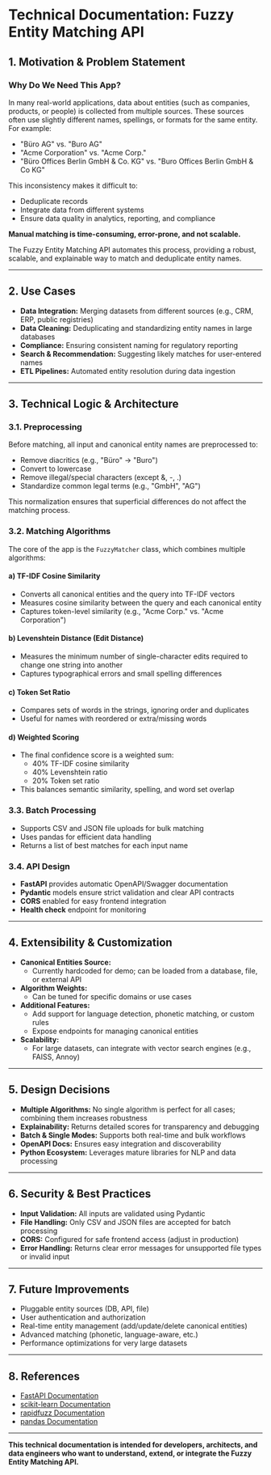 # Technical Documentation: Fuzzy Entity Matching API

## 1. Motivation & Problem Statement

### Why Do We Need This App?

In many real-world applications, data about entities (such as companies, products, or people) is collected from multiple sources. These sources often use slightly different names, spellings, or formats for the same entity. For example:
- "Büro AG" vs. "Buro AG"
- "Acme Corporation" vs. "Acme Corp."
- "Büro Offices Berlin GmbH & Co. KG" vs. "Buro Offices Berlin GmbH & Co KG"

This inconsistency makes it difficult to:
- Deduplicate records
- Integrate data from different systems
- Ensure data quality in analytics, reporting, and compliance

**Manual matching is time-consuming, error-prone, and not scalable.**

The Fuzzy Entity Matching API automates this process, providing a robust, scalable, and explainable way to match and deduplicate entity names.

---

## 2. Use Cases

- **Data Integration:** Merging datasets from different sources (e.g., CRM, ERP, public registries)
- **Data Cleaning:** Deduplicating and standardizing entity names in large databases
- **Compliance:** Ensuring consistent naming for regulatory reporting
- **Search & Recommendation:** Suggesting likely matches for user-entered names
- **ETL Pipelines:** Automated entity resolution during data ingestion

---

## 3. Technical Logic & Architecture

### 3.1. Preprocessing

Before matching, all input and canonical entity names are preprocessed to:
- Remove diacritics (e.g., "Büro" → "Buro")
- Convert to lowercase
- Remove illegal/special characters (except &, -, .)
- Standardize common legal terms (e.g., "GmbH", "AG")

This normalization ensures that superficial differences do not affect the matching process.

### 3.2. Matching Algorithms

The core of the app is the `FuzzyMatcher` class, which combines multiple algorithms:

#### a) **TF-IDF Cosine Similarity**
- Converts all canonical entities and the query into TF-IDF vectors
- Measures cosine similarity between the query and each canonical entity
- Captures token-level similarity (e.g., "Acme Corp." vs. "Acme Corporation")

#### b) **Levenshtein Distance (Edit Distance)**
- Measures the minimum number of single-character edits required to change one string into another
- Captures typographical errors and small spelling differences

#### c) **Token Set Ratio**
- Compares sets of words in the strings, ignoring order and duplicates
- Useful for names with reordered or extra/missing words

#### d) **Weighted Scoring**
- The final confidence score is a weighted sum:
  - 40% TF-IDF cosine similarity
  - 40% Levenshtein ratio
  - 20% Token set ratio
- This balances semantic similarity, spelling, and word set overlap

### 3.3. Batch Processing

- Supports CSV and JSON file uploads for bulk matching
- Uses pandas for efficient data handling
- Returns a list of best matches for each input name

### 3.4. API Design

- **FastAPI** provides automatic OpenAPI/Swagger documentation
- **Pydantic** models ensure strict validation and clear API contracts
- **CORS** enabled for easy frontend integration
- **Health check** endpoint for monitoring

---

## 4. Extensibility & Customization

- **Canonical Entities Source:**
  - Currently hardcoded for demo; can be loaded from a database, file, or external API
- **Algorithm Weights:**
  - Can be tuned for specific domains or use cases
- **Additional Features:**
  - Add support for language detection, phonetic matching, or custom rules
  - Expose endpoints for managing canonical entities
- **Scalability:**
  - For large datasets, can integrate with vector search engines (e.g., FAISS, Annoy)

---

## 5. Design Decisions

- **Multiple Algorithms:** No single algorithm is perfect for all cases; combining them increases robustness
- **Explainability:** Returns detailed scores for transparency and debugging
- **Batch & Single Modes:** Supports both real-time and bulk workflows
- **OpenAPI Docs:** Ensures easy integration and discoverability
- **Python Ecosystem:** Leverages mature libraries for NLP and data processing

---

## 6. Security & Best Practices

- **Input Validation:** All inputs are validated using Pydantic
- **File Handling:** Only CSV and JSON files are accepted for batch processing
- **CORS:** Configured for safe frontend access (adjust in production)
- **Error Handling:** Returns clear error messages for unsupported file types or invalid input

---

## 7. Future Improvements

- Pluggable entity sources (DB, API, file)
- User authentication and authorization
- Real-time entity management (add/update/delete canonical entities)
- Advanced matching (phonetic, language-aware, etc.)
- Performance optimizations for very large datasets

---

## 8. References

- [FastAPI Documentation](https://fastapi.tiangolo.com/)
- [scikit-learn Documentation](https://scikit-learn.org/)
- [rapidfuzz Documentation](https://maxbachmann.github.io/RapidFuzz/)
- [pandas Documentation](https://pandas.pydata.org/)

---

**This technical documentation is intended for developers, architects, and data engineers who want to understand, extend, or integrate the Fuzzy Entity Matching API.** 